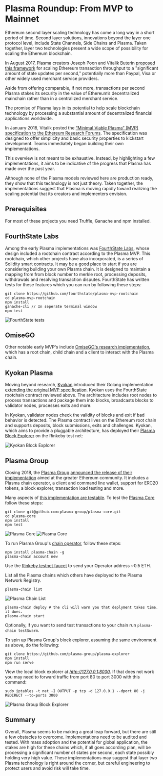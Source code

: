 # Plasma Roundup: From MVP to Mainnet

Ethereum second layer scaling technology has come a long way in a short period of time. Second layer solutions, innovations beyond the layer one protocol level, include State Channels, Side Chains and Plasma. Taken together, layer two technologies present a wide scope of possibility for scaling the Ethereum blockchain.

In August 2017, Plasma creators Joseph Poon and Vitalik Buterin [proposed this framework](https://plasma.io/plasma.pdf) for scaling Ethereum transaction throughput to a "significant amount of state updates per second," potentially more than Paypal, Visa or other widely used merchant service providers.

Aside from offering comparable, if not more, transactions per second Plasma stakes its security in the value of Ethereum’s decentralized mainchain rather than in a centralized merchant service.

The promise of Plasma lays in its potential to help scale blockchain technology by processing a substantial amount of decentralized financial applications worldwide.

In January 2018, Vitalik posted the [“Minimal Viable Plasma” (MVP) specification to the Ethereum Research Forums](https://ethresear.ch/t/minimal-viable-plasma/426). The specification was designed to offer simplicity and basic security properties to kickstart development. Teams immediately began building their own implementations.

This overview is not meant to be exhaustive. Instead, by highlighting a few implementations, it aims to be indicative of the progress that Plasma has made over the past year.

Although none of the Plasma models reviewed here are production ready, they show that this technology is not just theory. Taken together, the implementations suggest that Plasma is moving rapidly toward realizing the scaling potential that its creators and implementers envision.

## Prerequisites

For most of these projects you need Truffle, Ganache and npm installed.

## FourthState Labs

Among the early Plasma implementations was [FourthState Labs](https://github.com/FourthState/plasma-mvp-rootchain), whose design included a rootchain contract according to the Plasma MVP. This rootchain, which other projects have also incorporated, is a series of Solidity smart contracts. It may be a good place to start if you are considering building your own Plasma chain. It is designed to maintain a mapping from from block number to merkle root, processing deposits, withdrawals and resolving transaction disputes. FourthState has written tests for these features which you can run by following these steps:

```shell
git clone https://github.com/fourthstate/plasma-mvp-rootchain
cd plasma-mvp-rootchain
npm install
ganache-cli // In seperate terminal window
npm test
```

![FourthState tests](/images-for-article/Fourth-Estate/fourth-estate.png)

<!-- TODO: Running? -->

## OmiseGO

Other notable early MVP's include [OmiseGO's research implementation](https://github.com/omisego/plasma-mvp), which has a root chain, child chain and a client to interact with the Plasma chain.

## Kyokan Plasma

Moving beyond research, [Kyokan](https://github.com/kyokan/plasma) introduced their Golang implementation [extending the original MVP specification](https://kauri.io/article/7f9e1c04f3964016806becc33003bdf3/v4/minimum-viable-plasma-the-kyokan-implementation). Kyokan uses the FourthState rootchain contract reviewed above. The architecture includes root nodes to process transactions and package them into blocks, broadcasts blocks to validator nodes, processes exits and more.

In Kyokan, validator nodes check the validity of blocks and exit if bad behavior is detected. The Plasma contract lives on the Ethereum root chain and supports deposits, block submissions, exits and challenges. Kyokan, which aims to provide a pluggable architecture, has deployed their [Plasma Block Explorer](https://explorer.kyokan.io/) on the Rinkeby test net:

![Kyokan Block Explorer](/images-for-article/Kyokan/kyokan-block-explorer.png)

## Plasma Group

Closing 2018, the [Plasma Group](https://plasma.group/) [announced the release of their implementation](https://medium.com/plasma-group/plasma-spec-9d98d0f2fccf) aimed at the greater Ethereum community. It includes a Plasma chain operator, a client and command line wallet, support for ERC20 tokens, a block explorer, transaction load testing and more.

Many aspects of [this implementation are testable](https://github.com/plasma-group). To test the [Plasma Core](https://github.com/plasma-group/plasma-core) follow these steps:

```shell
git clone git@github.com:plasma-group/plasma-core.git
cd plasma-core
npm install
npm test
```

![Plasma Core](images-for-article/Plasma-Group/Plasma-Core/plasma-group-core-test-41-passing.png)
![Plasma Core](images-for-article/Plasma-Group/Plasma-Core/plasma-group-core-test-10-passing.png)

To run Plasma Group's [chain operator](https://github.com/plasma-group/plasma-chain-operator), follow these steps:

```shell
npm install plasma-chain -g
plasma-chain account new
```

Use the [Rinkeby testnet faucet](https://faucet.rinkeby.io/) to send your Operator address ~0.5 ETH.

List all the Plasma chains which others have deployed to the Plasma Network Registry.

```shell
plasma-chain list
```

![Plasma Chain List](images-for-article/Plasma-Group/Plasma-Chain-Operator/plasma-chain-list.png)

```shell
plasma-chain deploy # the cli will warn you that deplyment takes time. it does.
plasma-chain start
```

Optionally, if you want to send test transactions to your chain run `plasma-chain testSwarm`.

To spin up Plasma Group's block explorer, assuming the same environment as above, do the following:

```shell
git clone https://github.com/plasma-group/plasma-explorer
npm install
npm run serve
```

View the local block explorer at _<http://127.0.0.1:8000>_. If that does not work you may need to forward traffic from port 80 to port 3000 with this command:

```shell
sudo iptables -t nat -I OUTPUT -p tcp -d 127.0.0.1 --dport 80 -j REDIRECT --to-ports 3000
```

![Plasma Group Block Explorer](images-for-article/Plasma-Group/Plasma-Block-Explorer/plasma-block-explorer.png)

## Summary

Overall, Plasma seems to be making a great leap forward, but there are still a few obstacles to overcome. Implementations need to be audited and tested. With mass adoption and the potential for global application, the stakes are high for these chains which, if all goes according plan, will be processing a significant number of states per second, each state possibly holding very high value. These implementations may suggest that layer two Plasma technology is right around the corner, but careful engineering to protect users and avoid risk will take time.
